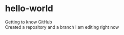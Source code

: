 # hello-world  
Getting to know GitHub  
Created a repository and a branch I am editing right now  
